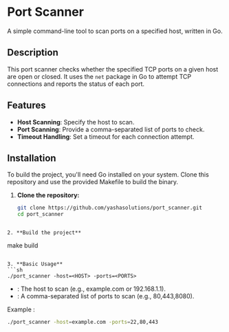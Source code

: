 # Port Scanner

A simple command-line tool to scan ports on a specified host, written in Go.

## Description

This port scanner checks whether the specified TCP ports on a given host are open or closed. It uses the `net` package in Go to attempt TCP connections and reports the status of each port.

## Features

- **Host Scanning**: Specify the host to scan.
- **Port Scanning**: Provide a comma-separated list of ports to check.
- **Timeout Handling**: Set a timeout for each connection attempt.

## Installation

To build the project, you'll need Go installed on your system. Clone this repository and use the provided Makefile to build the binary.

1. **Clone the repository:**
   ```sh
   git clone https://github.com/yashasolutions/port_scanner.git
   cd port_scanner
```

2. **Build the project**
```
make build
```

3. **Basic Usage**
```sh
./port_scanner -host=<HOST> -ports=<PORTS>
```
- <HOST>: The host to scan (e.g., example.com or 192.168.1.1).
- <PORTS>: A comma-separated list of ports to scan (e.g., 80,443,8080).


Example : 

```sh
./port_scanner -host=example.com -ports=22,80,443
```

